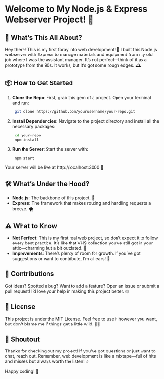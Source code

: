# Welcome to My Node.js & Express Webserver Project! 🎉

## 🚀 What’s This All About?

Hey there! This is my first foray into web development! 🚀 I built this Node.js webserver with Express to manage materials and equipment from my old job where I was the assistant manager. It’s not perfect—think of it as a prototype from the 90s. It works, but it’s got some rough edges. 🕰️

## 📦 How to Get Started

1. **Clone the Repo**: First, grab this gem of a project. Open your terminal and run:
   ```bash
    git clone https://github.com/yourusername/your-repo.git
   ```

2. **Install Dependencies**: Navigate to the project directory and install all the necessary packages:
   ```bash
    cd your-repo
    npm install
   ```

3. **Run the Server**: Start the server with:
   ```bash
    npm start
   ```
  Your server will be live at http://localhost:3000 🎉

## 🛠️ What’s Under the Hood?
 - **Node.js**: The backbone of this project. 💪
 - **Express**: The framework that makes routing and handling requests a breeze. 🌪️

## ⚠️ What to Know
 - **Not Perfect**: This is my first real web project, so don’t expect it to follow every best practice. It’s like that VHS collection you’ve still got in your attic—charming but a bit outdated. 📼
 - **Improvements**: There’s plenty of room for growth. If you’ve got suggestions or want to contribute, I’m all ears! 🐰

## 🙌 Contributions
Got ideas? Spotted a bug? Want to add a feature? Open an issue or submit a pull request! I’d love your help in making this project better. 🤓

## 📜 License
This project is under the MIT License. Feel free to use it however you want, but don't blame me if things get a little wild. 🤷‍♂️

## 🎉 Shoutout
Thanks for checking out my project! If you’ve got questions or just want to chat, reach out. Remember, web development is like a mixtape—full of hits and misses but always worth the listen! 🎶

Happy coding! 🚀
